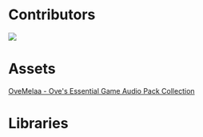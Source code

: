 <!-- Once added, DO NOT remove even if work is no longer used -->

# Contributors

<a href = "https://github.com/pazdikan/fixer/graphs/contributors">
  <img src = "https://contrib.rocks/image?repo=pazdikan/fixer"/>
</a>

# Assets

[OveMelaa - Ove's Essential Game Audio Pack Collection](https://opengameart.org/content/oves-essential-game-audio-pack-collection-160-files-updated)

# Libraries
